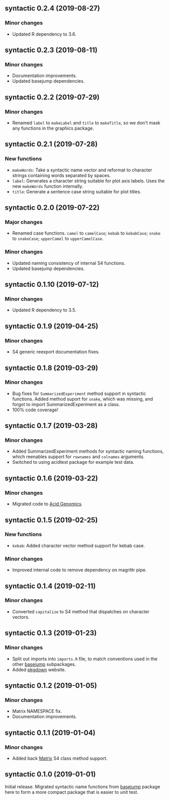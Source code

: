 ## syntactic 0.2.4 (2019-08-27)

### Minor changes

- Updated R dependency to 3.6.

## syntactic 0.2.3 (2019-08-11)

### Minor changes

- Documentation improvements.
- Updated basejump dependencies.

## syntactic 0.2.2 (2019-07-29)

### Minor changes

- Renamed `label` to `makeLabel` and `title` to `makeTitle`, so we don't mask
  any functions in the graphics package.

## syntactic 0.2.1 (2019-07-28)

### New functions

- `makeWords`: Take a syntactic name vector and reformat to character strings
  containing words separated by spaces.
- `label`: Generates a character string suitable for plot axis labels. Uses the
  new `makeWords` function internally.
- `title`: Generate a sentence case string suitable for plot titles.

## syntactic 0.2.0 (2019-07-22)

### Major changes

- Renamed case functions. `camel` to `camelCase`; `kebab` to `kebabCase`;
  `snake` to `snakeCase`; `upperCamel` to `upperCamelCase`.

### Minor changes

- Updated naming consistency of internal S4 functions.
- Updated basejump dependencies.

## syntactic 0.1.10 (2019-07-12)

### Minor changes

- Updated R dependency to 3.5.

## syntactic 0.1.9 (2019-04-25)

### Minor changes

- S4 generic reexport documentation fixes.

## syntactic 0.1.8 (2019-03-29)

### Minor changes

- Bug fixes for `SummarizedExperiment` method support in syntactic functions.
  Added method suport for `snake`, which was missing, and forgot to import
  SummarizedExperiment as a class.
- 100% code coverage!

## syntactic 0.1.7 (2019-03-28)

### Minor changes

- Added SummarizedExperiment methods for syntactic naming functions, which
  reenables support for `rownames` and `colnames` arguments.
- Switched to using acidtest package for example test data.

## syntactic 0.1.6 (2019-03-22)

### Minor changes

- Migrated code to [Acid Genomics].

## syntactic 0.1.5 (2019-02-25)

### New functions

- `kebab`: Added character vector method support for kebab case.

### Minor changes

- Improved internal code to remove dependency on magrittr pipe.

## syntactic 0.1.4 (2019-02-11)

### Minor changes

- Converted `capitalize` to S4 method that dispatches on character vectors.

## syntactic 0.1.3 (2019-01-23)

### Minor changes

- Split out imports into `imports.R` file, to match conventions used in the
  other [basejump][] subpackages.
- Added [pkgdown][] website.

## syntactic 0.1.2 (2019-01-05)

### Minor changes

- Matrix NAMESPACE fix.
- Documentation improvements.

## syntactic 0.1.1 (2019-01-04)

### Minor changes

- Added back [Matrix][] S4 class method support.

## syntactic 0.1.0 (2019-01-01)

Initial release. Migrated syntactic name functions from [basejump][] package
here to form a more compact package that is easier to unit test.

[Acid Genomics]: https://acidgenomics.com/
[basejump]: https://basejump.acidgenomics.com/
[Matrix]: https://cran.r-project.org/package=Matrix
[pkgdown]: https://pkgdown.r-lib.org/
